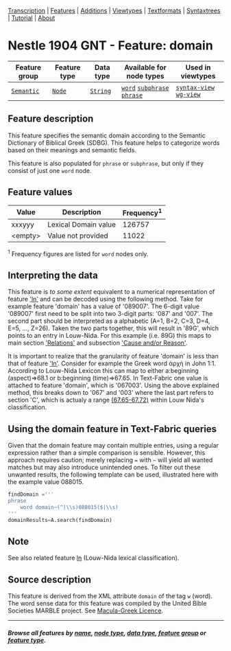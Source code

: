<a name="start"></a>
<div class="hidden-content">
<a href="../transcription.md">Transcription</a> | <a href="README.md#start">Features</a>  | <a href="../additions/README.md#start">Additions</a> | <a href="../viewtypes.md#start">Viewtypes</a>  | <a href="../textformats.md#start">Textformats</a> |  <a href="../syntaxtrees.md#start">Syntaxtrees</a> | <a href="../tutorial/README.md#start">Tutorial</a>  | <a href="../about.md#start">About</a>
</div>

# Nestle 1904 GNT - Feature: domain

Feature group | Feature type | Data type | Available for node types | Used in viewtypes
---  | --- | --- | --- | ---
[`Semantic`](featuresbygroup.md#semantic-features) | [`Node`](featuresbyfeaturetype.md#node-features) | [`String`](featuresbydatatype.md#string-datatype)  | [`word`](featuresbynodetype.md#word-nodes) [`subphrase`](featuresbynodetype.md#subphrase-nodes) [`phrase`](featuresbynodetype.md#phrase-nodes) | [`syntax-view`](../syntax-view.md#start) [`wg-view`](../wg-view.md#start) 
 
## Feature description

This feature specifies the semantic domain according to the Semantic Dictionary of Biblical Greek (SDBG). This feature helps to categorize words based on their meanings and semantic fields.

This feature is also populated for `phrase` or `subphrase`, but only if they consist of just one `word` node.

## Feature values

Value | Description | Frequency<sup>1</sup>
--- | --- | ---
xxxyyy  | Lexical Domain value| 126757
&lt;empty&gt; | Value not provided | 11022

<sup>1</sup> Frequency figures are listed for `word` nodes only.

## Interpreting the data

This feature is *to some extent* equivalent to a numerical representation of feature ['ln'](ln.md#start) and can be decoded using the following method. Take for example feature 'domain' has a value of '089007'. The 6-digit value '089007' first need to be split into two 3-digit parts: '087' and '007'. The second part should be interpreted as a alphabetic (A=1, B=2, C=3, D=4, E=5, ..., Z=26). Taken the two parts together, this will result in '89G', which points to an entry in Louw-Nida. For this example (i.e. 89G) this maps to main section ['Relations'](https://www.laparola.net/greco/louwnida.php?sezmag=89) and subsection ['Cause and/or Reason'](https://www.laparola.net/greco/louwnida.php?sezmag=89&sez1=15&sez2=38).

It is important to realize that the granularity of feature 'domain' is less than that of feature ['ln'](ln.md#readme). Consider for example the Greek word ἀρχή in John 1:1. According to Louw-Nida Lexicon this can map to either a:beginning (aspect)=>68.1 or b:beginning (time)=>67.65. In Text-Fabric one value is attached to feature 'domain', which is '067003'. Using the above explained method, this breaks down to '067' and '003' where the last part refers to section 'C', which is actualy a range [(67.65-67.72)](https://www.laparola.net/greco/louwnida.php#67) within Louw Nida's classification.

## Using the domain feature in Text-Fabric queries

Given that the domain feature may contain multiple entries, using a regular expression rather than a simple comparison is sensible. However, this approach requires caution; merely replacing `=` with `~` will yield all wanted matches but may also introduce unintended ones. To filter out these unwanted results, the following template can be used, illustrated here with the example value 088015.

```python
findDomain ='''
phrase
    word domain~(^|\\s)088015($|\\s)
'''
domainResults=A.search(findDomain)
```

## Note

See also related feature [ln](ln.md#readme) (Louw-Nida lexical classification).

## Source description

This feature is derived from the XML attribute `domain` of the tag `w` (word). The word sense data for this feature was compiled by the United Bible Societies MARBLE project. See [Macula-Greek Licence](https://github.com/Clear-Bible/macula-greek/blob/main/LICENSE.md).

---
#### *Browse all features by [name](featuresbyname.md#start), [node type](featuresbynodetype.md#start), [data type](featuresbydatatype.md#start), [feature group](featuresbygroup.md#start) or [feature type](featuresbyfeaturetype.md#start).*
